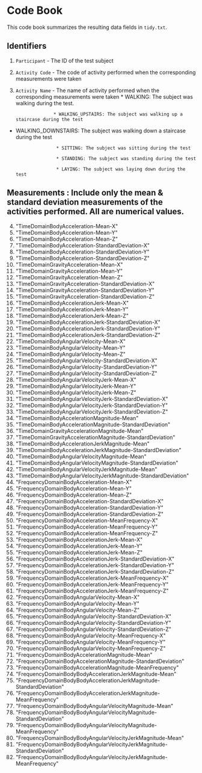 # Code Book

This code book summarizes the resulting data fields in `tidy.txt`.



## Identifiers



1. `Participant` - The ID of the test subject

2. `Activity Code` - The code of activity performed when the corresponding measurements were taken
3. `Activity Name` - The name of activity performed when the corresponding measurements were taken
                     * WALKING: The subject was walking during the test.

                     * WALKING_UPSTAIRS: The subject was walking up a staircase during the test
                     
* WALKING_DOWNSTAIRS: The subject was walking down a staircase during the test

                     * SITTING: The subject was sitting during the test

                     * STANDING: The subject was standing during the test

                     * LAYING: The subject was laying down during the test





## Measurements : Include only the mean & standard deviation measurements of the activities performed. All are numerical values.
                                  
4. "TimeDomainBodyAcceleration-Mean-X"                                    
5. "TimeDomainBodyAcceleration-Mean-Y"                                    
6. "TimeDomainBodyAcceleration-Mean-Z"                                    
7. "TimeDomainBodyAcceleration-StandardDeviation-X"                       
8. "TimeDomainBodyAcceleration-StandardDeviation-Y"                       
9. "TimeDomainBodyAcceleration-StandardDeviation-Z"                       
10. "TimeDomainGravityAcceleration-Mean-X"                                 
11. "TimeDomainGravityAcceleration-Mean-Y"                                 
12. "TimeDomainGravityAcceleration-Mean-Z"                                 
13. "TimeDomainGravityAcceleration-StandardDeviation-X"                    
14. "TimeDomainGravityAcceleration-StandardDeviation-Y"                    
15. "TimeDomainGravityAcceleration-StandardDeviation-Z"                    
16. "TimeDomainBodyAccelerationJerk-Mean-X"                                
17. "TimeDomainBodyAccelerationJerk-Mean-Y"                                
18. "TimeDomainBodyAccelerationJerk-Mean-Z"                                
19. "TimeDomainBodyAccelerationJerk-StandardDeviation-X"                   
20. "TimeDomainBodyAccelerationJerk-StandardDeviation-Y"                   
21. "TimeDomainBodyAccelerationJerk-StandardDeviation-Z"                   
22. "TimeDomainBodyAngularVelocity-Mean-X"                                 
23. "TimeDomainBodyAngularVelocity-Mean-Y"                                 
24. "TimeDomainBodyAngularVelocity-Mean-Z"                                 
25. "TimeDomainBodyAngularVelocity-StandardDeviation-X"                    
26. "TimeDomainBodyAngularVelocity-StandardDeviation-Y"                    
27. "TimeDomainBodyAngularVelocity-StandardDeviation-Z"                    
28. "TimeDomainBodyAngularVelocityJerk-Mean-X"                             
29. "TimeDomainBodyAngularVelocityJerk-Mean-Y"                             
30. "TimeDomainBodyAngularVelocityJerk-Mean-Z"                             
31. "TimeDomainBodyAngularVelocityJerk-StandardDeviation-X"                
32. "TimeDomainBodyAngularVelocityJerk-StandardDeviation-Y"                
33. "TimeDomainBodyAngularVelocityJerk-StandardDeviation-Z"                
34. "TimeDomainBodyAccelerationMagnitude-Mean"                             
35. "TimeDomainBodyAccelerationMagnitude-StandardDeviation"                
36. "TimeDomainGravityAccelerationMagnitude-Mean"                          
37. "TimeDomainGravityAccelerationMagnitude-StandardDeviation"             
38. "TimeDomainBodyAccelerationJerkMagnitude-Mean"                         
39. "TimeDomainBodyAccelerationJerkMagnitude-StandardDeviation"            
40. "TimeDomainBodyAngularVelocityMagnitude-Mean"                          
41. "TimeDomainBodyAngularVelocityMagnitude-StandardDeviation"             
42. "TimeDomainBodyAngularVelocityJerkMagnitude-Mean"                      
43. "TimeDomainBodyAngularVelocityJerkMagnitude-StandardDeviation"         
44. "FrequencyDomainBodyAcceleration-Mean-X"                               
45. "FrequencyDomainBodyAcceleration-Mean-Y"                               
46. "FrequencyDomainBodyAcceleration-Mean-Z"                               
47. "FrequencyDomainBodyAcceleration-StandardDeviation-X"                  
48. "FrequencyDomainBodyAcceleration-StandardDeviation-Y"                  
49. "FrequencyDomainBodyAcceleration-StandardDeviation-Z"                  
50. "FrequencyDomainBodyAcceleration-MeanFrequency-X"                      
51. "FrequencyDomainBodyAcceleration-MeanFrequency-Y"                      
52. "FrequencyDomainBodyAcceleration-MeanFrequency-Z"                      
53. "FrequencyDomainBodyAccelerationJerk-Mean-X"                           
54. "FrequencyDomainBodyAccelerationJerk-Mean-Y"                           
55. "FrequencyDomainBodyAccelerationJerk-Mean-Z"                           
56. "FrequencyDomainBodyAccelerationJerk-StandardDeviation-X"              
57. "FrequencyDomainBodyAccelerationJerk-StandardDeviation-Y"              
58. "FrequencyDomainBodyAccelerationJerk-StandardDeviation-Z"              
59. "FrequencyDomainBodyAccelerationJerk-MeanFrequency-X"                  
60. "FrequencyDomainBodyAccelerationJerk-MeanFrequency-Y"                  
61. "FrequencyDomainBodyAccelerationJerk-MeanFrequency-Z"                  
62. "FrequencyDomainBodyAngularVelocity-Mean-X"                            
63. "FrequencyDomainBodyAngularVelocity-Mean-Y"                            
64. "FrequencyDomainBodyAngularVelocity-Mean-Z"                            
65. "FrequencyDomainBodyAngularVelocity-StandardDeviation-X"               
66. "FrequencyDomainBodyAngularVelocity-StandardDeviation-Y"               
67. "FrequencyDomainBodyAngularVelocity-StandardDeviation-Z"               
68. "FrequencyDomainBodyAngularVelocity-MeanFrequency-X"                   
69. "FrequencyDomainBodyAngularVelocity-MeanFrequency-Y"                   
70. "FrequencyDomainBodyAngularVelocity-MeanFrequency-Z"                   
71. "FrequencyDomainBodyAccelerationMagnitude-Mean"                        
72. "FrequencyDomainBodyAccelerationMagnitude-StandardDeviation"           
73. "FrequencyDomainBodyAccelerationMagnitude-MeanFrequency"               
74. "FrequencyDomainBodyBodyAccelerationJerkMagnitude-Mean"                
75. "FrequencyDomainBodyBodyAccelerationJerkMagnitude-StandardDeviation"   
76. "FrequencyDomainBodyBodyAccelerationJerkMagnitude-MeanFrequency"       
77. "FrequencyDomainBodyBodyAngularVelocityMagnitude-Mean"                 
78. "FrequencyDomainBodyBodyAngularVelocityMagnitude-StandardDeviation"    
79. "FrequencyDomainBodyBodyAngularVelocityMagnitude-MeanFrequency"        
80. "FrequencyDomainBodyBodyAngularVelocityJerkMagnitude-Mean"             
81. "FrequencyDomainBodyBodyAngularVelocityJerkMagnitude-StandardDeviation"
82. "FrequencyDomainBodyBodyAngularVelocityJerkMagnitude-MeanFrequency"    

